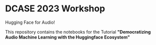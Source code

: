 # DCASE 2023 Workshop

Hugging Face for Audio!

This repository contains the notebooks for the Tutorial **"Democratizing Audio Machine Learning with the Huggingface Ecosystem"**
